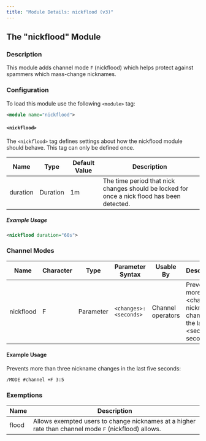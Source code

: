 ```yaml
---
title: "Module Details: nickflood (v3)"
---
```


## The "nickflood" Module

### Description

This module adds channel mode `F` (nickflood) which helps protect against spammers which mass-change nicknames.

### Configuration

To load this module use the following `<module>` tag:

```xml
<module name="nickflood">
```

#### `<nickflood>`

The `<nickflood>` tag defines settings about how the nickflood module should behave. This tag can only be defined once.

Name     | Type     | Default Value | Description
-------- | -------- | ------------- | -----------
duration | Duration | 1m            | The time period that nick changes should be locked for once a nick flood has been detected.

##### Example Usage

```xml
<nickflood duration="60s">
```

### Channel Modes

Name      | Character | Type      | Parameter Syntax      | Usable By         | Description
--------- | --------- | --------- | --------------------- | ----------------- | -----------
nickflood | F         | Parameter | `<changes>:<seconds>` | Channel operators | Prevents more than &lt;changes&gt; nickname changes in the last &lt;seconds&gt; seconds.

#### Example Usage

Prevents more than three nickname changes in the last five seconds:

```plaintext
/MODE #channel +F 3:5
```

### Exemptions

Name  | Description
----- | -----------
flood | Allows exempted users to change nicknames at a higher rate than channel mode `F` (nickflood) allows.
